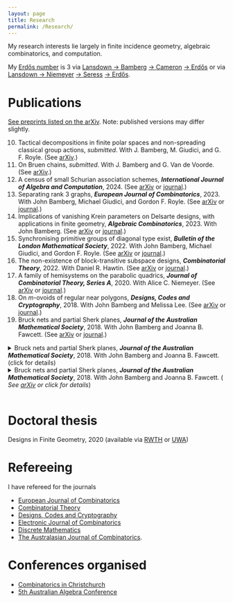 ```yaml
---
layout: page
title: Research
permalink: /Research/
---
```


My research interests lie largely in finite incidence geometry, algebraic combinatorics, and computation.

My [Erdo&#779;s number](https://en.wikipedia.org/wiki/Erd%C5%91s_number) is 3 via [Lansdown &#8594; Bamberg](https://mathscinet.ams.org/mathscinet-getitem?mr=3779039) [&#8594; Cameron](https://mathscinet.ams.org/mathscinet-getitem?mr=3763899) [&#8594; Erdo&#779;s](https://mathscinet.ams.org/mathscinet-getitem?mr=1106651) or via [Lansdown &#8594; Niemeyer](https://mathscinet.ams.org/mathscinet-getitem?mr=4110234) [&#8594; Seress](https://mathscinet.ams.org/mathscinet-getitem?mr=1953539) [&#8594; Erdo&#779;s](https://mathscinet.ams.org/mathscinet-getitem?mr=837951). 

# Publications
[See preprints listed on the arXiv](https://arxiv.org/a/0000-0002-8087-1329.html). Note: published versions may differ slightly.

10. Tactical decompositions in finite polar spaces and non-spreading classical group actions, *submitted*. With J. Bamberg, M. Giudici, and G. F. Royle. (See [arXiv](https://arxiv.org/pdf/2403.17576.pdf).)
9. On Bruen chains, *submitted*. With J. Bamberg and G. Van de Voorde. (See  [arXiv](https://arxiv.org/pdf/2305.01349.pdf).)
8. A census of small Schurian association schemes, ***International Journal of Algebra and Computation***, 2024. (See [arXiv](https://arxiv.org/pdf/2206.08663.pdf) or [journal](https://doi.org/10.1142/S0218196723500674).)
7. Separating rank 3 graphs, ***European Journal of Combinatorics***, 2023. With John Bamberg, Michael Giudici, and Gordon F. Royle. (See [arXiv](https://arxiv.org/pdf/2211.02326) or [journal](https://doi.org/10.1016/j.ejc.2023.103732).)
6.  Implications of vanishing Krein parameters on Delsarte designs, with applications in finite geometry, ***Algebraic Combinatorics***, 2023.
With John Bamberg. (See [arXiv](https://arxiv.org/pdf/2107.05207.pdf) or [journal](https://doi.org/10.5802/alco.246).)
5. Synchronising primitive groups of diagonal type exist,
***Bulletin of the London Mathematical Society***, 2022.
With John Bamberg, Michael Giudici, and Gordon F. Royle. (See [arXiv](https://arxiv.org/pdf/2104.13355.pdf) or [journal](https://doi.org/10.1112/blms.12619).)
4. The non-existence of block-transitive subspace designs,
***Combinatorial Theory***, 2022.
With Daniel R. Hawtin. (See [arXiv](https://arxiv.org/pdf/2102.05142.pdf) or [journal](https://doi.org/10.5070/C62156883).)
3. A family of hemisystems on the parabolic quadrics,
***Journal of Combinatorial Theory, Series A***, 2020.
With Alice C. Niemeyer. (See [arXiv](https://arxiv.org/pdf/1908.08886.pdf) or [journal](https://doi.org/10.1016/j.jcta.2020.105280).) 
2. On *m*-ovoids of regular near polygons,
***Designs, Codes and Cryptography***,  2018.
With John Bamberg and Melissa Lee. (See [arXiv](https://arxiv.org/pdf/1612.07187) or [journal](http://dx.doi.org/10.1007/s10623-017-0373-1).) 
1. Bruck nets and partial Sherk planes,
***Journal of the Australian Mathematical Society***, 2018.
With John Bamberg and Joanna B. Fawcett. (See [arXiv](https://arxiv.org/pdf/1601.07231) or [journal](http://dx.doi.org/10.1017/S144678871700009X).)

<!-- Next publication-->

<details>
<summary>
Bruck nets and partial Sherk planes,
<b><i>Journal of the Australian Mathematical Society</i></b>, 2018.
With John Bamberg and Joanna B. Fawcett.
(<it>click for details</it>)
</summary>
<br>
See
<a href="https://arxiv.org/pdf/1601.07231">arXiv</a>
or
<a href="http://dx.doi.org/10.1017/S144678871700009X">Journal</a>.
<br><br>
<b>Abstract:</b> In Bachmann [Aufbau der Geometrie aus dem Spiegelungsbegriff, Die Grundlehren der mathematischen Wissenschaften, Bd. XCVI (Springer, Berlin–Göttingen–Heidelberg, 1959)], it was shown that a finite metric plane is a Desarguesian affine plane of odd order equipped with a perpendicularity relation on lines and that the converse is also true. Sherk [‘Finite incidence structures with orthogonality’, Canad. J. Math.19 (1967), 1078–1083] generalised this result to characterise the finite affine planes of odd order by removing the ‘three reflections axioms’ from a metric plane. We show that one can obtain a larger class of natural finite geometries, the so-called Bruck nets of even degree, by weakening Sherk’s axioms to allow noncollinear points.
<br>
<br>
</details>

<!-- Next publication-->

<details>
<summary>
Bruck nets and partial Sherk planes,
<b><i>Journal of the Australian Mathematical Society</i></b>, 2018.
With John Bamberg and Joanna B. Fawcett.
(<i> See <a href="https://arxiv.org/pdf/1601.07231">arXiv</a> or click for details</i>)
</summary>
&bull; See
<a href="https://arxiv.org/pdf/1601.07231">arXiv</a>
or
<a href="http://dx.doi.org/10.1017/S144678871700009X">Journal</a>.
<br>
<b>Abstract:</b> In Bachmann [Aufbau der Geometrie aus dem Spiegelungsbegriff, Die Grundlehren der mathematischen Wissenschaften, Bd. XCVI (Springer, Berlin–Göttingen–Heidelberg, 1959)], it was shown that a finite metric plane is a Desarguesian affine plane of odd order equipped with a perpendicularity relation on lines and that the converse is also true. Sherk [‘Finite incidence structures with orthogonality’, Canad. J. Math.19 (1967), 1078–1083] generalised this result to characterise the finite affine planes of odd order by removing the ‘three reflections axioms’ from a metric plane. We show that one can obtain a larger class of natural finite geometries, the so-called Bruck nets of even degree, by weakening Sherk’s axioms to allow noncollinear points.
<br>
</details>
<br>



# Doctoral thesis
Designs in Finite Geometry, 2020 (available via [RWTH](http://dx.doi.org/10.18154/RWTH-2020-12247) or [UWA](https://doi.org/10.26182/krb6-kk43))

# Refereeing
I have refereed for the journals
- [European Journal of Combinatorics](https://www.journals.elsevier.com/european-journal-of-combinatorics)
- [Combinatorial Theory](https://escholarship.org/uc/combinatorial_theory)
- [Designs, Codes and Cryptography](https://www.springer.com/journal/10623)
- [Electronic Journal of Combinatorics](https://www.combinatorics.org/)
- [Discrete Mathematics](https://www.journals.elsevier.com/discrete-mathematics)
- [The Australasian Journal of Combinatorics](https://ajc.maths.uq.edu.au/).


# Conferences organised
- [Combinatorics in Christchurch](https://combinatoricsinchristchurch.github.io/)
- [5th Australian Algebra Conference](https://aac05.github.io/)
